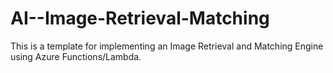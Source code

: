 # AI--Image-Retrieval-Matching
This is a template for implementing an Image Retrieval and Matching Engine using Azure Functions/Lambda.
